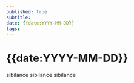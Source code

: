 ```yaml
---
published: true
subtitle: 
date: {{date:YYYY-MM-DD}}
tags: 
---
```


# {{date:YYYY-MM-DD}}
sibilance sibilance sibilance